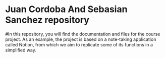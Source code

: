 # Juan Cordoba And Sebasian Sanchez repository

#In this repository, you will find the documentation and files for the course project. As an example, the project is based on a note-taking application called Notion, from which we aim to replicate some of its functions in a simplified way.
